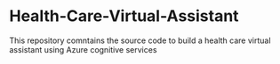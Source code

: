 # Health-Care-Virtual-Assistant
This repository comntains the source code to build a health care virtual assistant using Azure cognitive services

